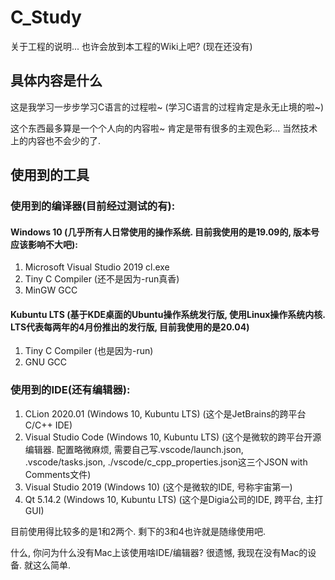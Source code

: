 # C_Study

关于工程的说明... 也许会放到本工程的Wiki上吧? (现在还没有)

## 具体内容是什么 

这是我学习一步步学习C语言的过程啦~ (学习C语言的过程肯定是永无止境的啦~)

这个东西最多算是一个个人向的内容啦~ 肯定是带有很多的主观色彩... 当然技术上的内容也不会少的了. 

## 使用到的工具 

### 使用到的编译器(目前经过测试的有):

#### Windows 10 (几乎所有人日常使用的操作系统. 目前我使用的是19.09的, 版本号应该影响不大吧):

1. Microsoft Visual Studio 2019 cl.exe 
2. Tiny C Compiler (还不是因为-run真香)
3. MinGW GCC

#### Kubuntu LTS (基于KDE桌面的Ubuntu操作系统发行版, 使用Linux操作系统内核. LTS代表每两年的4月份推出的发行版, 目前我使用的是20.04)

1. Tiny C Compiler (也是因为-run)
2. GNU GCC 

### 使用到的IDE(还有编辑器):

1. CLion 2020.01 (Windows 10, Kubuntu LTS)  (这个是JetBrains的跨平台 C/C++ IDE)
2. Visual Studio Code (Windows 10, Kubuntu LTS) (这个是微软的跨平台开源编辑器. 配置略微麻烦, 需要自己写.vscode/launch.json, .vscode/tasks.json, ./vscode/c_cpp_properties.json这三个JSON with Comments文件)
3. Visual Studio 2019 (Windows 10) (这个是微软的IDE, 号称宇宙第一)
4. Qt 5.14.2 (Windows 10, Kubuntu LTS) (这个是Digia公司的IDE, 跨平台, 主打GUI)

目前使用得比较多的是1和2两个. 剩下的3和4也许就是随缘使用吧. 

什么, 你问为什么没有Mac上该使用啥IDE/编辑器? 很遗憾, 我现在没有Mac的设备. 就这么简单. 